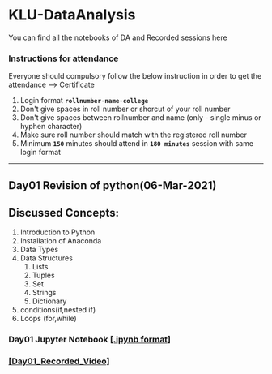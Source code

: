 # KLU-DataAnalysis
You can find all the notebooks of DA and Recorded sessions here
### Instructions for attendance

Everyone should compulsory follow the below instruction in order to get the attendance --> Certificate

1. Login format **`rollnumber-name-college`**
2. Don't give spaces in roll number or shorcut of your roll number
3. Don't give spaces between rollnumber and name (only - single minus or hyphen character)
4. Make sure roll number should match with the registered roll number
5. Minimum **`150`** minutes should attend in **`180 minutes`** session with same login format
----------------------------

## Day01 Revision of python(06-Mar-2021)

## Discussed Concepts:

1. Introduction to Python
1. Installation of Anaconda
2. Data Types
3. Data Structures
      1. Lists
      2. Tuples
      3. Set
      4. Strings
      5. Dictionary
4. conditions(if,nested if)
5. Loops (for,while)

### Day01 Jupyter Notebook [[.ipynb format]](https://github.com/APSSDC-Data-Analysis/KLU-DataAnalysis/blob/main/Day-1/DAy-1(05-03-2021).ipynb)
### [[Day01_Recorded_Video]](https://transcripts.gotomeeting.com/#/s/9f301d253a9716b553fa7827e12ccaffe5bc353b08ff9ed6bb830fce54f5416c)
